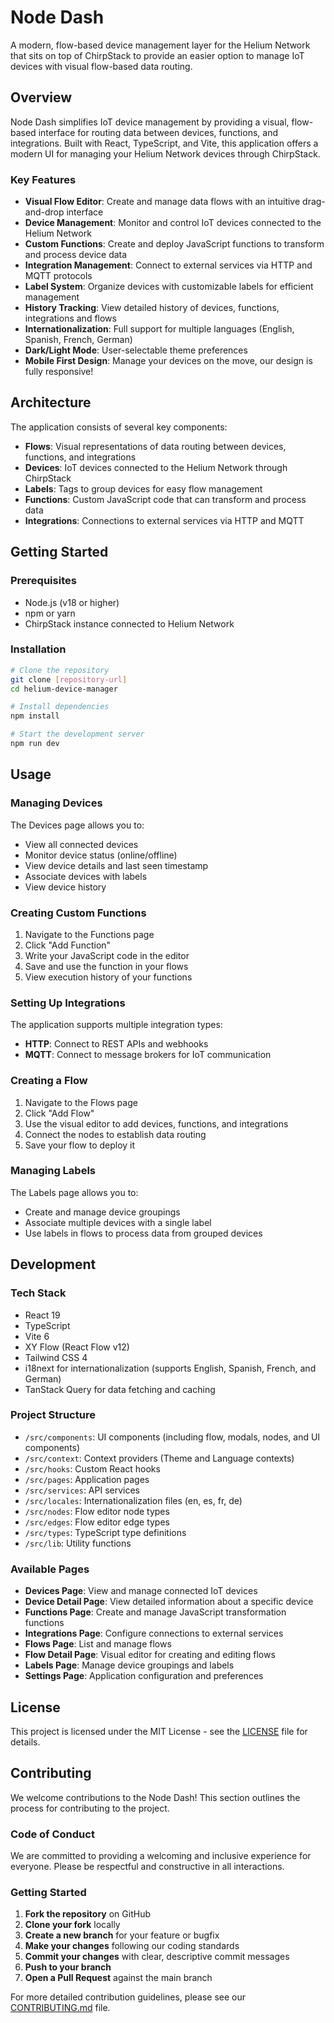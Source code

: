 # Node Dash

A modern, flow-based device management layer for the Helium Network that sits on top of ChirpStack to provide an easier option to manage IoT devices with visual flow-based data routing.

## Overview

Node Dash simplifies IoT device management by providing a visual, flow-based interface for routing data between devices, functions, and integrations. Built with React, TypeScript, and Vite, this application offers a modern UI for managing your Helium Network devices through ChirpStack.

### Key Features

- **Visual Flow Editor**: Create and manage data flows with an intuitive drag-and-drop interface
- **Device Management**: Monitor and control IoT devices connected to the Helium Network
- **Custom Functions**: Create and deploy JavaScript functions to transform and process device data
- **Integration Management**: Connect to external services via HTTP and MQTT protocols
- **Label System**: Organize devices with customizable labels for efficient management
- **History Tracking**: View detailed history of devices, functions, integrations and flows
- **Internationalization**: Full support for multiple languages (English, Spanish, French, German)
- **Dark/Light Mode**: User-selectable theme preferences
- **Mobile First Design**: Manage your devices on the move, our design is fully responsive!

## Architecture

The application consists of several key components:

- **Flows**: Visual representations of data routing between devices, functions, and integrations
- **Devices**: IoT devices connected to the Helium Network through ChirpStack
- **Labels**: Tags to group devices for easy flow management
- **Functions**: Custom JavaScript code that can transform and process data
- **Integrations**: Connections to external services via HTTP and MQTT

## Getting Started

### Prerequisites

- Node.js (v18 or higher)
- npm or yarn
- ChirpStack instance connected to Helium Network

### Installation

```bash
# Clone the repository
git clone [repository-url]
cd helium-device-manager

# Install dependencies
npm install

# Start the development server
npm run dev
```

## Usage

### Managing Devices

The Devices page allows you to:

- View all connected devices
- Monitor device status (online/offline)
- View device details and last seen timestamp
- Associate devices with labels
- View device history

### Creating Custom Functions

1. Navigate to the Functions page
2. Click "Add Function"
3. Write your JavaScript code in the editor
4. Save and use the function in your flows
5. View execution history of your functions

### Setting Up Integrations

The application supports multiple integration types:

- **HTTP**: Connect to REST APIs and webhooks
- **MQTT**: Connect to message brokers for IoT communication

### Creating a Flow

1. Navigate to the Flows page
2. Click "Add Flow"
3. Use the visual editor to add devices, functions, and integrations
4. Connect the nodes to establish data routing
5. Save your flow to deploy it

### Managing Labels

The Labels page allows you to:

- Create and manage device groupings
- Associate multiple devices with a single label
- Use labels in flows to process data from grouped devices

## Development

### Tech Stack

- React 19
- TypeScript
- Vite 6
- XY Flow (React Flow v12)
- Tailwind CSS 4
- i18next for internationalization (supports English, Spanish, French, and German)
- TanStack Query for data fetching and caching

### Project Structure

- `/src/components`: UI components (including flow, modals, nodes, and UI components)
- `/src/context`: Context providers (Theme and Language contexts)
- `/src/hooks`: Custom React hooks
- `/src/pages`: Application pages
- `/src/services`: API services
- `/src/locales`: Internationalization files (en, es, fr, de)
- `/src/nodes`: Flow editor node types
- `/src/edges`: Flow editor edge types
- `/src/types`: TypeScript type definitions
- `/src/lib`: Utility functions

### Available Pages

- **Devices Page**: View and manage connected IoT devices
- **Device Detail Page**: View detailed information about a specific device
- **Functions Page**: Create and manage JavaScript transformation functions
- **Integrations Page**: Configure connections to external services
- **Flows Page**: List and manage flows
- **Flow Detail Page**: Visual editor for creating and editing flows
- **Labels Page**: Manage device groupings and labels
- **Settings Page**: Application configuration and preferences

## License

This project is licensed under the MIT License - see the [LICENSE](./LICENSE) file for details.

## Contributing

We welcome contributions to the Node Dash! This section outlines the process for contributing to the project.

### Code of Conduct

We are committed to providing a welcoming and inclusive experience for everyone. Please be respectful and constructive in all interactions.

### Getting Started

1. **Fork the repository** on GitHub
2. **Clone your fork** locally
3. **Create a new branch** for your feature or bugfix
4. **Make your changes** following our coding standards
5. **Commit your changes** with clear, descriptive commit messages
6. **Push to your branch**
7. **Open a Pull Request** against the main branch

For more detailed contribution guidelines, please see our [CONTRIBUTING.md](./CONTRIBUTING.md) file.
